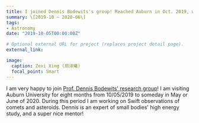 ```yaml
---
title: I joined Dennis Bodewits's group! Reached Auburn in Oct. 2019, will leave in May or Jun. 2020
summary: \[2019-10 ~ 2020-06\]
tags:
- Astronomy
date: "2019-10-05T00:00:00Z"

# Optional external URL for project (replaces project detail page).
external_link:

image:
  caption: Zexi Xing (邢泽曦)
  focal_point: Smart
---
```

I am very happy to join [Prof. Dennis Bodewits' research group](http://webhome.auburn.edu/~dzb0059/)! I am visiting Auburn University for eight months from 10/05/2019 to someday in May or June of 2020. During this period I am working on Swift observations of comets and asteroids. Dennis is an expert of small bodies' high energy study, and a super nice mentor!

